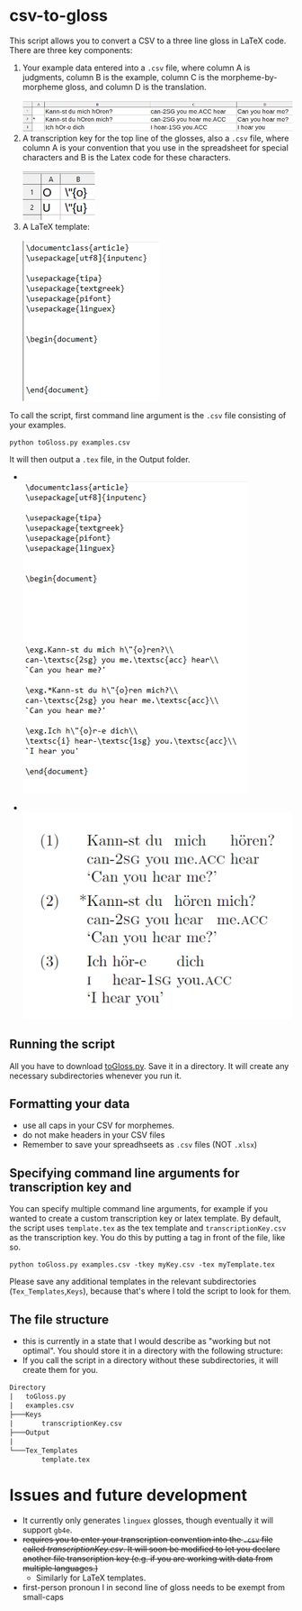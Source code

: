 # csv-to-gloss

This script allows you to convert a CSV to a three line gloss in LaTeX code.  There are three key components:

1. Your example data entered into a ```.csv``` file, where column A is judgments, column B is the example, column C is the morpheme-by-morpheme gloss, and column D is the translation. <br><br> ![german example](/development/images/sample.png)
3. A transcription key for the top line of the glosses, also a ```.csv``` file, where column A is your convention that you use in the spreadsheet for special characters and B is the Latex code for these characters.<br><br>![transcription key](/development/images/transcriptionKey.png)
2. A LaTeX template:<br><br>![tex template](/development/images/texTemplate.png)


To call the script, first command line argument is the ```.csv``` file consisting of your examples.

```
python toGloss.py examples.csv
```

It will then output a ```.tex``` file, in the Output folder.

* <Br>![tex file code](/development/images/tex%20output.png)

* <br>![tex file pdf](/development/images/output.png)


## Running the script

All you have to download [toGloss.py](/toGloss.py).  Save it in a directory.  It will create any necessary subdirectories whenever you run it.

## Formatting your data

* use all caps in your CSV for morphemes.
* do not make headers in your CSV files
* Remember to save your spreadhseets as ```.csv``` files (NOT ```.xlsx```)

## Specifying command line arguments for transcription key and 

You can specify multiple command line arguments, for example if you wanted to create a custom transcription key or latex template.  By default, the script uses ``template.tex`` as the tex template and ``transcriptionKey.csv`` as the transcription key.  You do this by putting a tag in front of the file, like so.

```
python toGloss.py examples.csv -tkey myKey.csv -tex myTemplate.tex
```

Please save any additional templates in the relevant subdirectories (```Tex_Templates```,```Keys```), because that's where I told the script to look for them.

## The file structure

* this is currently in a state that I would describe as "working but not optimal".  You should store it in a directory with the following structure:
* If you call the script in a directory without these subdirectories, it will create them for you.

```
Directory
|   toGloss.py
|   examples.csv
├───Keys
|       transcriptionKey.csv
├───Output
|       
└───Tex_Templates
        template.tex
```


# Issues and future development

* It currently only generates ```linguex``` glosses, though eventually it will support ```gb4e```.
* ~~requires you to enter your transcription convention into the ```.csv``` file called *transcriptionKey.csv*.  It will soon be modified to let you declare another file transcription key (e.g. if you are working with data from multiple languages.)~~
    * Similarly for LaTeX templates.
* first-person pronoun I in second line of gloss needs to be exempt from small-caps
